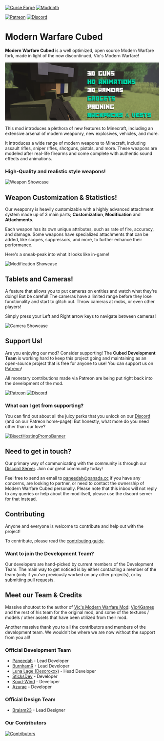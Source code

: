 [![Curse Forge](https://cdn.jsdelivr.net/npm/@intergrav/devins-badges@3/assets/cozy/available/curseforge_vector.svg)](https://www.curseforge.com/minecraft/mc-mods/modern-warfare-cubed)
[![Modrinth](https://cdn.jsdelivr.net/npm/@intergrav/devins-badges@3/assets/cozy/available/modrinth_vector.svg)](https://modrinth.com/mod/modern-warfare-cubed)

[![Patreon](https://cdn.jsdelivr.net/npm/@intergrav/devins-badges@3/assets/cozy/donate/patreon-plural_vector.svg)](https://patreon.com/ModernWarfareCubed)
[![Discord](https://cdn.jsdelivr.net/npm/@intergrav/devins-badges@3/assets/cozy/social/discord-plural_vector.svg)](https://discord.gg/k5WPk93K7b)

# Modern Warfare Cubed

**Modern Warfare Cubed** is a well optimized, open source Modern Warfare fork, made in light of the now discontinued, Vic's Modern Warfare!

![Features Showcase](https://github.com/Cubed-Development/Modern-Warfare-Cubed/blob/main/assets/showcase/Features%20Showcase.png)

This mod introduces a plethora of new features to Minecraft, including an extensive arsenal of modern weaponry, new explosives, vehicles, and more.

It introduces a wide range of modern weapons to Minecraft, including assault rifles, sniper rifles, shotguns, pistols, and more. These weapons are modeled after real-life firearms and come complete with authentic sound effects and animations.

### High-Quality and realistic style weapons!

![Weapon Showcase](https://github.com/Cubed-Development/Modern-Warfare-Cubed/blob/main/assets/showcase/Weapon%20Showcase.gif)

## Weapon Customization & Statistics!

Our weaponry is heavily customizable with a highly advanced attachment system made up of 3 main parts; **Customization**, **Modification** and **Attachments**.

Each weapon has its own unique attributes, such as rate of fire, accuracy, and damage. Some weapons have specialized attachments that can be added, like scopes, suppressors, and more, to further enhance their performance.

Here's a sneak-peak into what it looks like in-game!

![Modification Showcase](https://github.com/Cubed-Development/Modern-Warfare-Cubed/blob/main/assets/showcase/Modification%20Showcase.gif)

## Tablets and Cameras!

A feature that allows you to put cameras on entities and watch what they're doing! But be careful! The cameras have a limited range before they lose functionality and start to glitch out. Throw cameras at mobs, or even other players!

Simply press your Left and Right arrow keys to navigate between cameras!

![Camera Showcase](https://github.com/Cubed-Development/Modern-Warfare-Cubed/blob/main/assets/showcase/Camera%20Showcase.gif)

## Support Us!

Are you enjoying our mod? Consider supporting!
The **Cubed Development Team** is working hard to keep this project going and maintaining as an open-source project that is free for anyone to use! You can support us on [Patreon](https://patreon.com/ModernWarfareCubed)!

All monetary contributions made via Patreon are being put right back into the development of the mod.

[![Patreon](https://cdn.jsdelivr.net/npm/@intergrav/devins-badges@3/assets/cozy/donate/patreon-plural_vector.svg)](https://patreon.com/ModernWarfareCubed)
[![Discord](https://cdn.jsdelivr.net/npm/@intergrav/devins-badges@3/assets/cozy/social/discord-plural_vector.svg)](https://discord.gg/k5WPk93K7b)

### What can I get from supporting?

You can find out about all the juicy perks that you unlock on our [Discord](https://discord.gg/k5WPk93K7b) (and on our Patreon home-page)! But honestly, what more do you need other than our love?

[![BisectHostingPromoBanner](https://www.bisecthosting.com/partners/custom-banners/98433ee8-ec42-4242-907c-f2c949bb0e8b.png)](https://bisecthosting.com/mwc?r=MWC+GitHub)

## Need to get in touch?

Our primary way of communicating with the community is through our [Discord Server](https://discord.gg/k5WPk93K7b). Join our great community today!

Feel free to send an email to paneedah@panada.cc if you have any concerns, are looking to partner, or need to contact the ownership of Modern Warfare Cubed personally. Please note that this inbox will not reply to any queries or help about the mod itself, please use the discord server for that instead.

## Contributing

Anyone and everyone is welcome to contribute and help out with the project!

To contribute, please read the [contributing guide](https://github.com/Paneedah/Modern-Warfare-Cubed/blob/master/CONTRIBUTING.md).

### Want to join the Development Team?

Our developers are hand-picked by current members of the Development Team. 
The main way to get noticed is by either contacting a member of the team (only if you've previously worked on any other projects), or by submitting pull requests.

## Meet our Team & Credits

Massive shoutout to the author of [Vic's Modern Warfare Mod](https://github.com/vic4games/modern-warfare): [Vic4Games](https://github.com/vic4games) and the rest of his team for the original mod, and some of the textures / models / other assets that have been utilized from their mod.

Another massive thank you to all the contributors and members of the development team. 
We wouldn't be where we are now without the support from you all!

### Official Development Team
- [Paneedah](https://github.com/Paneedah) - Lead Developer
- [BurnhamR](https://github.com/BurnhamR) - Lead Developer
- [Luna Lage (Desoroxxx)](https://github.com/JustDesoroxxx) - Head Developer
- [SticksDev](https://github.com/SticksDeveloper) - Developer
- [Koud-Wind](https://github.com/Koud-Wind) - Developer
- [Azurae](https://github.com/azuraerae) - Developer

### Official Design Team
- [Braiam23](https://github.com/Braiam23) - Lead Designer

### Our Contributors

[![Contributors](https://contrib.rocks/image?repo=Paneedah/Modern-Warfare-Cubed)](https://github.com/Paneedah/Modern-Warfare-Cubed/graphs/contributors)

